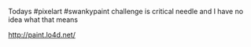 Todays #pixelart #swankypaint challenge is critical needle and I have no idea what that means

http://paint.lo4d.net/ 